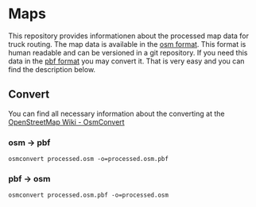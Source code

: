 # Maps

This repository provides informationen about the processed map data for truck routing. The map data  is available in the [osm format](http://wiki.openstreetmap.org/wiki/OSM_XML). This format is human readable and can be versioned in a git repository. If you need this data in the [pbf format](http://wiki.openstreetmap.org/wiki/PBF_Format) you may convert it. That is very easy and you can find the description below.

## Convert

You can find all necessary information about the converting at the [OpenStreetMap Wiki - OsmConvert](http://wiki.openstreetmap.org/wiki/Osmconvert)

### osm -> pbf

`osmconvert processed.osm -o=processed.osm.pbf`

### pbf -> osm

`osmconvert processed.osm.pbf -o=processed.osm`
